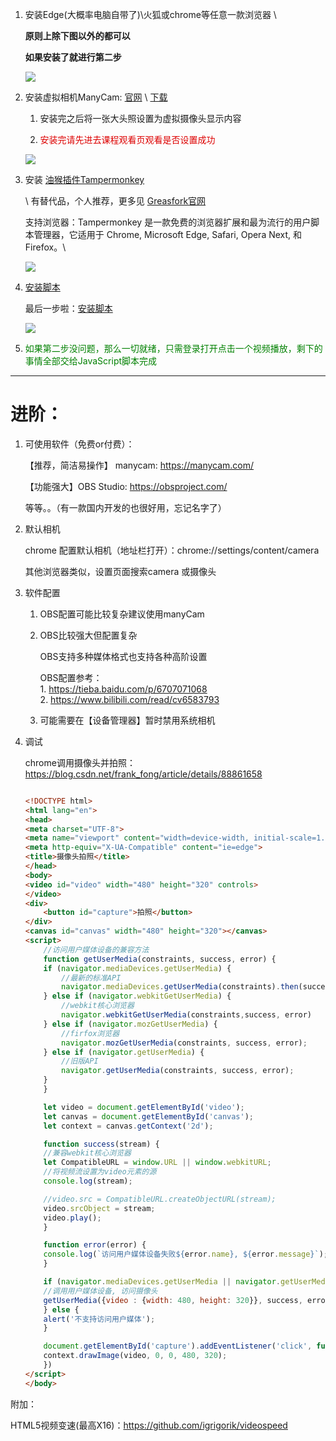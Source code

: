 


1. 安装Edge(大概率电脑自带了)\火狐或chrome等任意一款浏览器 \

    **原则上除下图以外的都可以**

    **如果安装了就进行第二步**

    ![](https://cdn.jsdelivr.net/gh/xx025/cloudimg@master/img/20210424064841.png)

2. 安装虚拟相机ManyCam: [官网](https://manycam.com/) \ [下载](https://download3.manycams.com/installer/ManyCamSetup.exe)

    1. 安装完之后将一张大头照设置为虚拟摄像头显示内容

    2. <font color="#dd0000">安装完请先进去课程观看页观看是否设置成功</font> 

    ![](https://cdn.jsdelivr.net/gh/xx025/cloudimg@main/img/20190127104712900.jpg)



3. 安装 [油猴插件Tampermonkey](https://www.tampermonkey.net/) 
    
    \ 有替代品，个人推荐，更多见 [Greasfork官网](https://greasyfork.org/zh-CN)

    支持浏览器：Tampermonkey 是一款免费的浏览器扩展和最为流行的用户脚本管理器，它适用于 Chrome, Microsoft Edge, Safari, Opera Next, 和 Firefox。\

    ![](https://cdn.jsdelivr.net/gh/xx025/cloudimg@main/img/2021-04-24_07-01-02.png)




4. [安装脚本](https://greasyfork.org/zh-CN/scripts/398362-lechuangxc)


    最后一步啦：[安装脚本](https://greasyfork.org/zh-CN/scripts/398362-lechuangxc)

    ![](https://cdn.jsdelivr.net/gh/xx025/cloudimg@main/img/20210424070254.png)

5. <font color="green">如果第二步没问题，那么一切就绪，只需登录打开点击一个视频播放，剩下的事情全部交给JavaScript脚本完成</font>


---

# 进阶：

1. 可使用软件（免费or付费）：

   【推荐，简洁易操作】 manycam:    https://manycam.com/  

    【功能强大】OBS Studio:     https://obsproject.com/

    等等。。（有一款国内开发的也很好用，忘记名字了）



1. 默认相机


    chrome 配置默认相机（地址栏打开）：chrome://settings/content/camera

    其他浏览器类似，设置页面搜索camera 或摄像头


2. 软件配置


    1. OBS配置可能比较复杂建议使用manyCam

    2. OBS比较强大但配置复杂
    
        OBS支持多种媒体格式也支持各种高阶设置
     
        OBS配置参考：  
            1. https://tieba.baidu.com/p/6707071068  
            2. https://www.bilibili.com/read/cv6583793


    3. 可能需要在【设备管理器】暂时禁用系统相机


3. 调试

   chrome调用摄像头并拍照： https://blog.csdn.net/frank_fong/article/details/88861658

    ```html
    
    <!DOCTYPE html>
    <html lang="en">
    <head>
    <meta charset="UTF-8">
    <meta name="viewport" content="width=device-width, initial-scale=1.0">
    <meta http-equiv="X-UA-Compatible" content="ie=edge">
    <title>摄像头拍照</title>
    </head>
    <body>
    <video id="video" width="480" height="320" controls>
    </video>
    <div>
        <button id="capture">拍照</button>
    </div>
    <canvas id="canvas" width="480" height="320"></canvas>
    <script>
        //访问用户媒体设备的兼容方法
        function getUserMedia(constraints, success, error) {
        if (navigator.mediaDevices.getUserMedia) {
            //最新的标准API
            navigator.mediaDevices.getUserMedia(constraints).then(success).catch(error);
        } else if (navigator.webkitGetUserMedia) {
            //webkit核心浏览器
            navigator.webkitGetUserMedia(constraints,success, error)
        } else if (navigator.mozGetUserMedia) {
            //firfox浏览器
            navigator.mozGetUserMedia(constraints, success, error);
        } else if (navigator.getUserMedia) {
            //旧版API
            navigator.getUserMedia(constraints, success, error);
        }
        }
    
        let video = document.getElementById('video');
        let canvas = document.getElementById('canvas');
        let context = canvas.getContext('2d');
    
        function success(stream) {
        //兼容webkit核心浏览器
        let CompatibleURL = window.URL || window.webkitURL;
        //将视频流设置为video元素的源
        console.log(stream);
    
        //video.src = CompatibleURL.createObjectURL(stream);
        video.srcObject = stream;
        video.play();
        }
    
        function error(error) {
        console.log(`访问用户媒体设备失败${error.name}, ${error.message}`);
        }
    
        if (navigator.mediaDevices.getUserMedia || navigator.getUserMedia || navigator.webkitGetUserMedia || navigator.mozGetUserMedia) {
        //调用用户媒体设备, 访问摄像头
        getUserMedia({video : {width: 480, height: 320}}, success, error);
        } else {
        alert('不支持访问用户媒体');
        }
    
        document.getElementById('capture').addEventListener('click', function () {
        context.drawImage(video, 0, 0, 480, 320);      
        })
    </script>
    </body>

    ```

附加：  
   
   HTML5视频变速(最高X16)：https://github.com/igrigorik/videospeed


    


